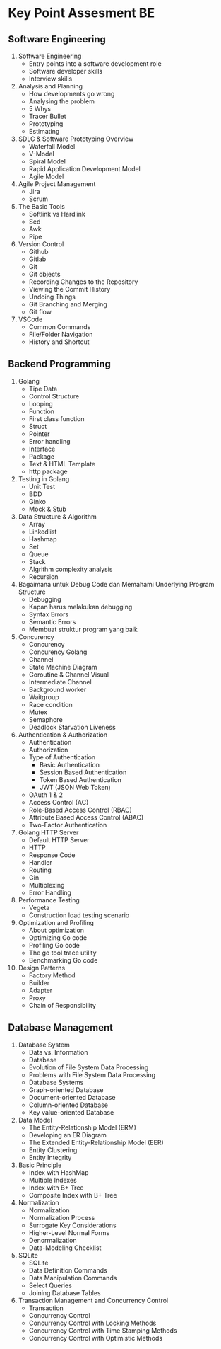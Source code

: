 # Key Point Assesment BE

## Software Engineering
1. Software Engineering
   - Entry points into a software development role
   - Software developer skills
   - Interview skills
2. Analysis and Planning
   - How developments go wrong
   - Analysing the problem
   - 5 Whys
   - Tracer Bullet
   - Prototyping
   - Estimating
3. SDLC & Software Prototyping Overview
   - Waterfall Model
   - V-Model
   - Spiral Model
   - Rapid Application Development Model
   - Agile Model
4. Agile Project Management
   - Jira
   - Scrum
5. The Basic Tools
   - Softlink vs Hardlink
   - Sed
   - Awk
   - Pipe 
6. Version Control
   - Github
   - Gitlab
   - Git
   - Git objects
   - Recording Changes to the Repository
   - Viewing the Commit History
   - Undoing Things
   - Git Branching and Merging
   - Git flow
7. VSCode
   - Common Commands
   - File/Folder Navigation
   - History and Shortcut


## Backend Programming
1. Golang
   - Tipe Data
   - Control Structure
   - Looping
   - Function
   - First class function
   - Struct
   - Pointer
   - Error handling
   - Interface
   - Package
   - Text & HTML Template
   - http package 
2. Testing in Golang
   - Unit Test
   - BDD
   - Ginko
   - Mock & Stub
3. Data Structure & Algorithm
   - Array
   - Linkedlist
   - Hashmap
   - Set
   - Queue
   - Stack
   - Algrithm complexity analysis
   - Recursion
4. Bagaimana untuk Debug Code dan Memahami Underlying Program Structure
   - Debugging 
   - Kapan harus melakukan debugging
   - Syntax Errors
   - Semantic Errors
   - Membuat struktur program yang baik
5. Concurency
   - Concurency
   - Concurency Golang
   - Channel
   - State Machine Diagram
   - Goroutine & Channel Visual
   - Intermediate Channel
   - Background worker
   - Waitgroup
   - Race condition
   - Mutex
   - Semaphore
   - Deadlock Starvation Liveness
6. Authentication & Authorization
    - Authentication
    - Authorization
    - Type of Authentication
      - Basic Authentication
      - Session Based Authentication
      - Token Based Authentication
      - JWT (JSON Web Token)
    - OAuth 1 & 2
    - Access Control (AC)
    - Role-Based Access Control (RBAC)
    - Attribute Based Access Control (ABAC)
    - Two-Factor Authentication
7. Golang HTTP Server
   - Default HTTP Server
   - HTTP
   - Response Code
   - Handler
   - Routing
   - Gin
   - Multiplexing
   - Error Handling
8. Performance Testing
   - Vegeta
   - Construction load testing scenario
9. Optimization and Profiling
   - About optimization
   - Optimizing Go code
   - Profiling Go code
   - The go tool trace utility
   - Benchmarking Go code
10. Design Patterns
    - Factory Method
    - Builder
    - Adapter 
    - Proxy
    - Chain of Responsibility

## Database Management
1. Database System
   - Data vs. Information
   - Database
   - Evolution of File System Data Processing
   - Problems with File System Data Processing
   - Database Systems
   - Graph-oriented Database
   - Document-oriented Database
   - Column-oriented Database
   - Key value-oriented Database
2. Data Model
   - The Entity-Relationship Model (ERM)
   - Developing an ER Diagram
   - The Extended Entity-Relationship Model (EER)
   - Entity Clustering
   - Entity Integrity
3. Basic Principle
   - Index with HashMap
   - Multiple Indexes
   - Index with B+ Tree
   - Composite Index with B+ Tree
4. Normalization
   - Normalization
   - Normalization Process
   - Surrogate Key Considerations
   - Higher-Level Normal Forms
   - Denormalization
   - Data-Modeling Checklist
5. SQLite
   - SQLite
   - Data Definition Commands
   - Data Manipulation Commands
   - Select Queries
   - Joining Database Tables
6. Transaction Management and Concurrency Control
   - Transaction
   - Concurrency Control
   - Concurrency Control with Locking Methods
   - Concurrency Control with Time Stamping Methods
   - Concurrency Control with Optimistic Methods